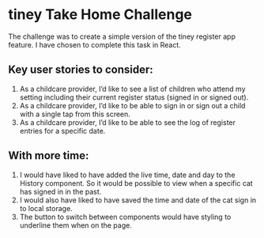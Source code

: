 # tiney Take Home Challenge

The challenge was to create a simple version of the tiney register app feature. I have chosen to complete this task in React. 

## Key user stories to consider: 
1. As a childcare provider, I’d like to see a list of children who attend my setting including their current register status (signed in or signed out).
2. As a childcare provider, I’d like to be able to sign in or sign out a child with a single tap from this screen.
3. As a childcare provider, I’d like to be able to see the log of register entries for a specific date.

## With more time:
1. I would have liked to have added the live time, date and day to the History component. So it would be possible to view when a specific cat has signed in in the past. 
2. I would also have liked to have saved the time and date of the cat sign in to local storage.
3. The button to switch between components would have styling to underline them when on the page. 
